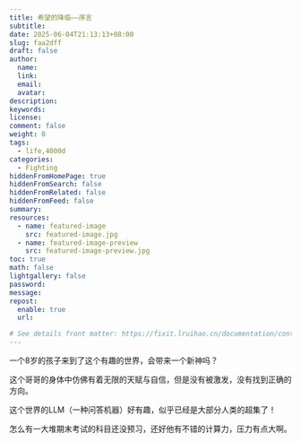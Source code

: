 ```yaml
---
title: 希望的降临——序言
subtitle:
date: 2025-06-04T21:13:13+08:00
slug: faa2dff
draft: false
author:
  name:
  link:
  email:
  avatar:
description:
keywords:
license:
comment: false
weight: 0
tags:
  - life,4000d
categories:
  - Fighting
hiddenFromHomePage: true
hiddenFromSearch: false
hiddenFromRelated: false
hiddenFromFeed: false
summary:
resources:
  - name: featured-image
    src: featured-image.jpg
  - name: featured-image-preview
    src: featured-image-preview.jpg
toc: true
math: false
lightgallery: false
password:
message:
repost:
  enable: true
  url:

# See details front matter: https://fixit.lruihao.cn/documentation/content-management/introduction/#front-matter
---
```


一个8岁的孩子来到了这个有趣的世界，会带来一个新神吗？

<!--more-->

这个哥哥的身体中仿佛有着无限的天赋与自信，但是没有被激发，没有找到正确的方向。

这个世界的LLM（一种问答机器）好有趣，似乎已经是大部分人类的超集了！

怎么有一大堆期末考试的科目还没预习，还好他有不错的计算力，压力有点大啊。

